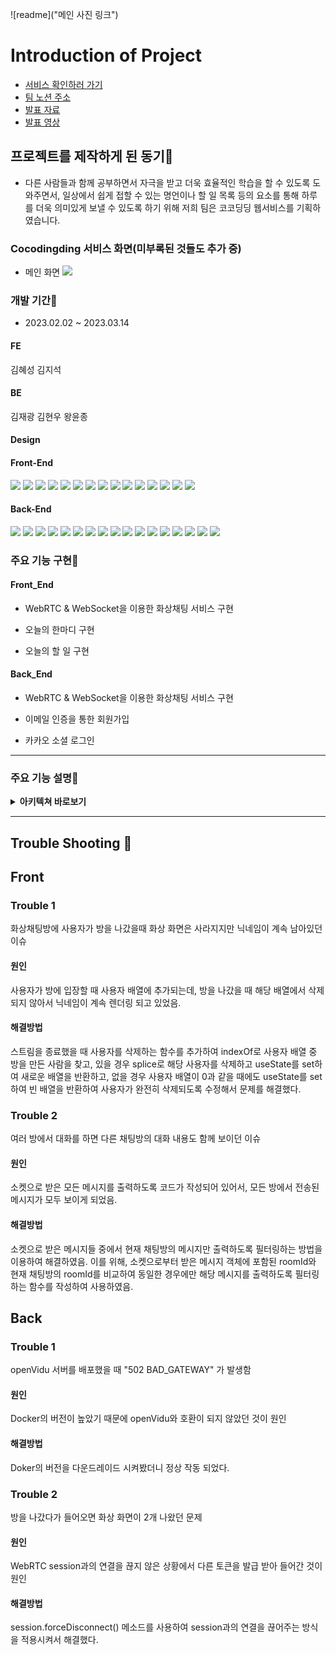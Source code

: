 
![readme]("메인 사진 링크")

# Introduction of Project
- [서비스 확인하러 가기](https://coco-test-kappa.vercel.app/)
- [팀 노션 주소](https://www.notion.so/99-_-a26aba0c26cf479aa67507282b362c41 )
- [발표 자료](https://www.canva.com/design/DAFcwdozTV4/Q62jR6AZKt97psxmQC59hg/edit?utm_content=DAFcwdozTV4&utm_campaign=designshare&utm_medium=link2&utm_source=sharebutton)
- [발표 영상](https://www.canva.com/design/DAFcwdozTV4/HCQVn8mTXPYgxsDkTWEaPg/view?utm_content=DAFcwdozTV4&utm_campaign=designshare&utm_medium=link&utm_source=recording_view)
## 프로젝트를 제작하게 된 동기📍
- 다른 사람들과 함께 공부하면서 자극을 받고 더욱 효율적인 학습을 할 수 있도록 도와주면서, 일상에서 쉽게 접할 수 있는 명언이나 할 일 목록 등의 요소를 통해 하루를 더욱 의미있게 보낼 수 있도록 하기 위해 저희 팀은 코코딩딩 웹서비스를 기획하였습니다.

### Cocodingding 서비스 화면(미부록된 것들도 추가 중)
- 메인 화면
  <img src="https://s3.us-west-2.amazonaws.com/secure.notion-static.com/9918985a-4c7d-4159-a7ad-dea2a499d94c/Untitled.png?X-Amz-Algorithm=AWS4-HMAC-SHA256&X-Amz-Content-Sha256=UNSIGNED-PAYLOAD&X-Amz-Credential=AKIAT73L2G45EIPT3X45%2F20230314%2Fus-west-2%2Fs3%2Faws4_request&X-Amz-Date=20230314T131332Z&X-Amz-Expires=86400&X-Amz-Signature=408c310b4a02f03dac2688d0652acec3157afe3e8bae7d9d87e81bb86948127d&X-Amz-SignedHeaders=host&response-content-disposition=filename%3D%22Untitled.png%22&x-id=GetObject">
### 개발 기간📍

- 2023.02.02 ~ 2023.03.14

#### FE
김혜성
김지석

#### BE
김재광
김현우
왕윤종

#### Design


#### **Front-End**
<p>
  <img src="https://img.shields.io/badge/JavaScript-F7DF1E?style=for-the-badge&logo=JavaScript&logoColor=black">
  <img src="https://img.shields.io/badge/React-61DAFB?style=for-the-badge&logo=React&logoColor=black">
  <img src="https://img.shields.io/badge/Create React App-09D3AC?style=for-the-badge&logo=Create React App&logoColor=black">
  <img src="https://img.shields.io/badge/Redux-764ABC?style=for-the-badge&logo=Redux&logoColor=white">
  <img src="https://img.shields.io/badge/Axios-5A29E4?style=for-the-badge&logo=Axios&logoColor=white">
  <img src="https://img.shields.io/badge/Yarn-2C8EBB?style=for-the-badge&logo=Yarn&logoColor=white">
  <img src="https://img.shields.io/badge/HTTPS-8BFCAB?style=for-the-badge&logo=HTTPS&logoColor=white">
  <img src="https://img.shields.io/badge/SASS-DB7093?style=for-the-badge&logo=SASS&logoColor=white">
  <img src="https://img.shields.io/badge/GitHub-121212?style=for-the-badge&logo=GitHub&logoColor=white">
  <img src="https://img.shields.io/badge/Figma-F24E1E?style=for-the-badge&logo=Figma&logoColor=white">
  <img src="https://img.shields.io/badge/Amazon S3-569A31?style=for-the-badge&logo=Amazon S3&logoColor=white">
  <img src="https://img.shields.io/badge/Cloud Front-FDC520?style=for-the-badge&logo=Cloud Front&logoColor=white">
  <img src="https://img.shields.io/badge/WebRTC-3F7CF6?style=for-the-badge&logo=WebRTC&logoColor=white">
  <img src="https://img.shields.io/badge/OPEN Vidu-3EF1AC?style=for-the-badge&logo=OPEN Vidu&logoColor=white">
  <img src="https://img.shields.io/badge/STOMP-313131?style=for-the-badge&logo=STOMP&logoColor=white">
</p>

#### **Back-End**
<p>
  <img src="https://img.shields.io/badge/Spring-A5E882?style=for-the-badge&logo=Spring&logoColor=black">
  <img src="https://img.shields.io/badge/Docker-76CBFD?style=for-the-badge&logo=Docker&logoColor=black">
  <img src="https://img.shields.io/badge/Intelli J-FA2C48?style=for-the-badge&logo=IntelliJS&logoColor=white">
  <img src="https://img.shields.io/badge/Amazon EC2-FDC959?style=for-the-badge&logo=Amazon EC2&logoColor=black">
  <img src="https://img.shields.io/badge/Amazon S3-569A31?style=for-the-badge&logo=Amazon S3&logoColor=white">
  <img src="https://img.shields.io/badge/Amazon RDS-547CFA?style=for-the-badge&logo=Amazon RDS&logoColor=white">
  <img src="https://img.shields.io/badge/Amazon ROUTER 53-FDD485?style=for-the-badge&logo=ROUTER 53r&logoColor=black">
  <img src="https://img.shields.io/badge/My SQL-FBBB5B?style=for-the-badge&logo=My SQL&logoColor=black">
  <img src="https://img.shields.io/badge/HTTPS-8BFCAB?style=for-the-badge&logo=HTTPS&logoColor=white">
  <img src="https://img.shields.io/badge/GitHub-121212?style=for-the-badge&logo=GitHub&logoColor=white">
  <img src="https://img.shields.io/badge/Git Action-0E0E0E?style=for-the-badge&logo=Git Action&logoColor=white">
  <img src="https://img.shields.io/badge/KURENTO-ECF79C?style=for-the-badge&logo=KURENTO&logoColor=black">
  <img src="https://img.shields.io/badge/WebRTC-3F7CF6?style=for-the-badge&logo=WebRTC&logoColor=white">
  <img src="https://img.shields.io/badge/OPEN Vidu-3EF1AC?style=for-the-badge&logo=OPEN Vidu&logoColor=white">
  <img src="https://img.shields.io/badge/NGINX-19D982?style=for-the-badge&logo=NGINX&logoColor=black">
 <img src="https://img.shields.io/badge/AMAZON AWS-e61919?style=for-the-badge&logo=AMAZON AWS&logoColor=black">
<img src="https://img.shields.io/badge/STOMP-313131?style=for-the-badge&logo=STOMP&logoColor=white">
</p>


### 주요 기능 구현📍
#### **Front_End**

- WebRTC & WebSocket을 이용한 화상채팅 서비스 구현

- 오늘의 한마디 구현

- 오늘의 할 일 구현



#### **Back_End**

- WebRTC & WebSocket을 이용한 화상채팅 서비스 구현

- 이메일 인증을 통한 회원가입

- 카카오 소셜 로그인

-----

### 주요 기능 설명📍
<details>
<summary> <b>아키텍쳐 바로보기</b> </summary>
  <img src="https://s3.us-west-2.amazonaws.com/secure.notion-static.com/52a75f27-4bb3-49e8-8063-49d3debacf8d/Untitled.png?X-Amz-Algorithm=AWS4-HMAC-SHA256&X-Amz-Content-Sha256=UNSIGNED-PAYLOAD&X-Amz-Credential=AKIAT73L2G45EIPT3X45%2F20230314%2Fus-west-2%2Fs3%2Faws4_request&X-Amz-Date=20230314T131113Z&X-Amz-Expires=86400&X-Amz-Signature=ef8a903e1243f53569b00c99aa345aa3105783c159cf1e514b182a5e60d2853d&X-Amz-SignedHeaders=host&response-content-disposition=filename%3D%22Untitled.png%22&x-id=GetObject"> 
</details>

----

## Trouble Shooting 🔫

## Front

### Trouble 1
화상채팅방에 사용자가 방을 나갔을때 화상 화면은 사라지지만 닉네임이 계속 남아있던 이슈
#### 원인
사용자가 방에 입장할 때 사용자 배열에 추가되는데, 방을 나갔을 때 해당 배열에서 삭제되지 않아서 닉네임이 계속 렌더링 되고 있었음.
#### 해결방법
스트림을 종료했을 때 사용자를 삭제하는 함수를 추가하여 indexOf로 사용자 배열 중 방을 만든 사람을 찾고, 있을 경우 splice로 해당 사용자를 삭제하고 useState를 set하여 새로운 배열을 반환하고, 없을 경우 사용자 배열이 0과 같을 때에도 useState를 set하여 빈 배열을 반환하여 사용자가 완전히 삭제되도록 수정해서 문제를 해결했다.

### Trouble 2
 여러 방에서 대화를 하면 다른 채팅방의 대화 내용도 함께 보이던 이슈
#### 원인
소켓으로 받은 모든 메시지를 출력하도록 코드가 작성되어 있어서, 모든 방에서 전송된 메시지가 모두 보이게 되었음.
#### 해결방법
소켓으로 받은 메시지들 중에서 현재 채팅방의 메시지만 출력하도록 필터링하는 방법을 이용하여 해결하였음. 이를 위해, 소켓으로부터 받은 메시지 객체에 포함된 roomId와 현재 채팅방의 roomId를 비교하여 동일한 경우에만 해당 메시지를 출력하도록 필터링하는 함수를 작성하여 사용하였음.

## Back

### Trouble 1
openVidu 서버를 배포했을 때 "502 BAD_GATEWAY" 가 발생함
#### 원인
Docker의 버전이 높았기 때문에 openVidu와 호환이 되지 않았던 것이 원인
#### 해결방법
Doker의 버전을 다운드레이드 시켜봤더니 정상 작동 되었다.

### Trouble 2
방을 나갔다가 들어오면 화상 화면이 2개 나왔던 문제
#### 원인
WebRTC session과의 연결을 끊지 않은 상황에서 다른 토큰을 발급 받아 들어간 것이 원인
#### 해결방법
session.forceDisconnect() 메소드를 사용하여 session과의 연결을 끊어주는 방식을 적용시켜서 해결했다.